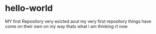 # hello-world
MY first Repository
very exicted aout my very first repository
things have come on their own on my way
thats what i am thinking rt now
